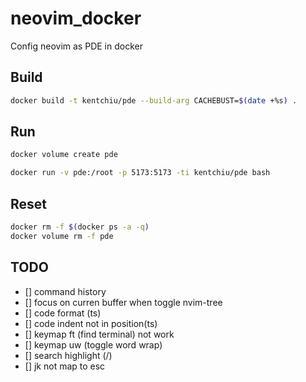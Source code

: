 # neovim_docker

Config neovim as PDE in docker

## Build

```bash
docker build -t kentchiu/pde --build-arg CACHEBUST=$(date +%s) . 
```

## Run


```bash
docker volume create pde
```

```bash
docker run -v pde:/root -p 5173:5173 -ti kentchiu/pde bash
```


## Reset

```bash
docker rm -f $(docker ps -a -q)
docker volume rm -f pde
```


## TODO

- [] command history
- [] focus on curren buffer when toggle nvim-tree
- [] code format (ts)
- [] code indent not in position(ts)
- [] keymap ft (find terminal) not work
- [] keymap uw (toggle word wrap)
- [] search highlight (/)
- [] jk not map to esc
